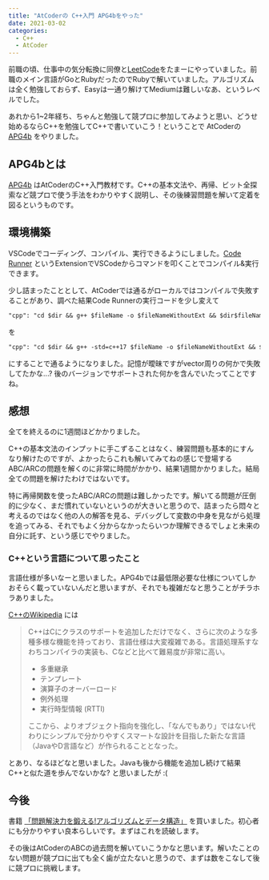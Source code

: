 ```yaml
---
title: "AtCoderの C++入門 APG4bをやった"
date: 2021-03-02
categories:
  - C++
  - AtCoder
---
```


前職の頃、仕事中の気分転換に同僚と[LeetCode](https://leetcode.com/)をたまーにやっていました。前職のメイン言語がGoとRubyだったのでRubyで解いていました。アルゴリズムは全く勉強しておらず、Easyは一通り解けてMediumは難しいなあ、というレベルでした。

あれから1~2年経ち、ちゃんと勉強して競プロに参加してみようと思い、どうせ始めるならC++を勉強してC++で書いていこう！ということで AtCoderの [APG4b](https://atcoder.jp/contests/apg4b) をやりました。

## APG4bとは
[APG4b](https://atcoder.jp/contests/apg4b) はAtCoderのC++入門教材です。C++の基本文法や、再帰、ビット全探索など競プロで使う手法をわかりやすく説明し、その後練習問題を解いて定着を図るというものです。

## 環境構築
VSCodeでコーディング、コンパイル、実行できるようにしました。[Code Runner](https://marketplace.visualstudio.com/items?itemName=formulahendry.code-runner) というExtensionでVSCodeからコマンドを叩くことでコンパイル&実行できます。

少し詰まったこととして、AtCoderでは通るがローカルではコンパイルで失敗することがあり、調べた結果Code Runnerの実行コードを少し変えて

```txt
"cpp": "cd $dir && g++ $fileName -o $fileNameWithoutExt && $dir$fileNameWithoutExt",
```

を

```txt
"cpp": "cd $dir && g++ -std=c++17 $fileName -o $fileNameWithoutExt && $dir$fileNameWithoutExt",
```

にすることで通るようになりました。記憶が曖昧ですがvector周りの何かで失敗してたかな...? 後のバージョンでサポートされた何かを含んでいたってことですね。

## 感想

全てを終えるのに1週間ほどかかりました。

C++の基本文法のインプットに手こずることはなく、練習問題も基本的にすんなり解けたのですが、よかったらこれも解いてみてねの感じで登場するABC/ARCの問題を解くのに非常に時間がかかり、結果1週間かかりました。結局全ての問題を解けたわけではないです。

特に再帰関数を使ったABC/ARCの問題は難しかったです。解いてる問題が圧倒的に少なく、まだ慣れていないというのが大きいと思うので、詰まったら悶々と考えるのではなく他の人の解答を見る、デバッグして変数の中身を見ながら処理を追ってみる、それでもよく分からなかったらいつか理解できるでしょと未来の自分に託す、という感じでやりました。

### C++という言語について思ったこと
言語仕様が多いなーと思いました。APG4bでは最低限必要な仕様についてしかおそらく載っていないんだと思いますが、それでも複雑だなと思うことがチラホラありました。

[C++のWikipedia](https://ja.wikipedia.org/wiki/C%2B%2B) には

> C++はCにクラスのサポートを追加しただけでなく、さらに次のような多種多様な機能を持っており、言語仕様は大変複雑である。言語処理系すなわちコンパイラの実装も、Cなどと比べて難易度が非常に高い。<br>
> - 多重継承
> - テンプレート
> - 演算子のオーバーロード
> - 例外処理
> - 実行時型情報 (RTTI)
>
> ここから、よりオブジェクト指向を強化し、「なんでもあり」ではない代わりにシンプルで分かりやすくスマートな設計を目指した新たな言語（JavaやD言語など）が作られることとなった。<br>

とあり、なるほどなと思いました。Javaも後から機能を追加し続けて結果C++と似た道を歩んでないかな? と思いましたが :(

## 今後
書籍 [「問題解決力を鍛える!アルゴリズムとデータ構造」](https://www.amazon.co.jp/dp/4065128447/) を買いました。初心者にも分かりやすい良本らしいです。まずはこれを読破します。

その後はAtCoderのABCの過去問を解いていこうかなと思います。解いたことのない問題が競プロに出ても全く歯が立たないと思うので、まずは数をこなして後に競プロに挑戦します。
